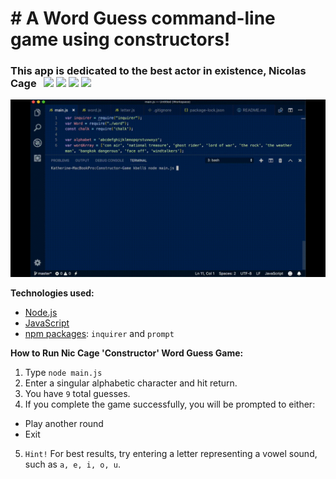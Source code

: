 # &#35; A Word Guess command-line game using constructors!
### This app is dedicated to the best actor in existence, Nicolas Cage &#160; <img src="https://img.icons8.com/color/48/000000/ghost.png">&nbsp;<img src="https://img.icons8.com/color/48/000000/motorcycle.png">&nbsp;<img src="https://img.icons8.com/color/48/000000/fire-element.png">&nbsp;<img src="https://img.icons8.com/color/48/000000/poison.png">
<img src="https://raw.githubusercontent.com/katbytes/Constructor-Game/master/assets/imgs/constructor-word-guess-normal-speed.gif" alt="demo">

<b>Technologies used:</b>
* <a href="https://nodejs.org/en/">Node.js</a><br>
* <a href="https://www.w3schools.com/whatis/whatis_js.asp">JavaScript</a><br>
* <a href="https://www.npmjs.com/">npm packages</a>: `inquirer` and `prompt`

<b>How to Run Nic Cage 'Constructor' Word Guess Game:</b><br>
1) Type `node main.js` 
2) Enter a singular alphabetic character and hit return.<br>
3) You have `9` total guesses.<br>
4) If you complete the game successfully, you will be prompted to either:<br>
* Play another round<br>
* Exit<br>
5) `Hint!` For best results, try entering a letter representing a vowel sound, such as `a, e, i, o, u`.
